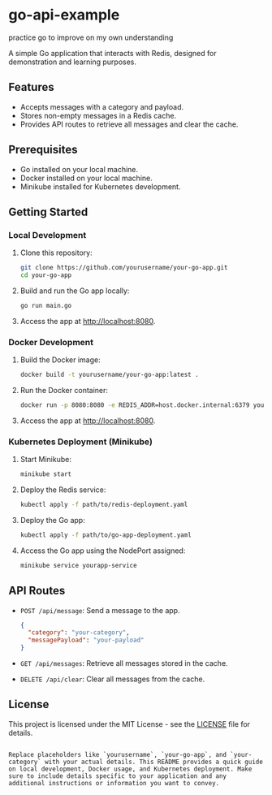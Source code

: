 # go-api-example
practice go to improve on my own understanding

A simple Go application that interacts with Redis, designed for demonstration and learning purposes.

## Features

- Accepts messages with a category and payload.
- Stores non-empty messages in a Redis cache.
- Provides API routes to retrieve all messages and clear the cache.

## Prerequisites

- Go installed on your local machine.
- Docker installed on your local machine.
- Minikube installed for Kubernetes development.

## Getting Started

### Local Development

1. Clone this repository:

   ```bash
   git clone https://github.com/yourusername/your-go-app.git
   cd your-go-app
   ```

2. Build and run the Go app locally:

   ```bash
   go run main.go
   ```

3. Access the app at [http://localhost:8080](http://localhost:8080).

### Docker Development

1. Build the Docker image:

   ```bash
   docker build -t yourusername/your-go-app:latest .
   ```

2. Run the Docker container:

   ```bash
   docker run -p 8080:8080 -e REDIS_ADDR=host.docker.internal:6379 yourusername/your-go-app:latest
   ```

3. Access the app at [http://localhost:8080](http://localhost:8080).

### Kubernetes Deployment (Minikube)

1. Start Minikube:

   ```bash
   minikube start
   ```

2. Deploy the Redis service:

   ```bash
   kubectl apply -f path/to/redis-deployment.yaml
   ```

3. Deploy the Go app:

   ```bash
   kubectl apply -f path/to/go-app-deployment.yaml
   ```

4. Access the Go app using the NodePort assigned:

   ```bash
   minikube service yourapp-service
   ```

## API Routes

- `POST /api/message`: Send a message to the app.
  ```json
  {
    "category": "your-category",
    "messagePayload": "your-payload"
  }
  ```

- `GET /api/messages`: Retrieve all messages stored in the cache.

- `DELETE /api/clear`: Clear all messages from the cache.

## License

This project is licensed under the MIT License - see the [LICENSE](LICENSE) file for details.
```

Replace placeholders like `yourusername`, `your-go-app`, and `your-category` with your actual details. This README provides a quick guide on local development, Docker usage, and Kubernetes deployment. Make sure to include details specific to your application and any additional instructions or information you want to convey.